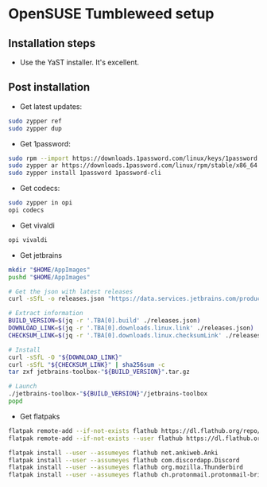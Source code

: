 # OpenSUSE Tumbleweed setup
## Installation steps

 - Use the YaST installer. It's excellent.

## Post installation

- Get latest updates:

```bash
sudo zypper ref
sudo zypper dup
```

- Get 1password:

```bash
sudo rpm --import https://downloads.1password.com/linux/keys/1password.asc
sudo zypper ar https://downloads.1password.com/linux/rpm/stable/x86_64 1password
sudo zypper install 1password 1password-cli
```

- Get codecs:

```bash
sudo zypper in opi
opi codecs
```

- Get vivaldi

```bash
opi vivaldi
```

- Get jetbrains

```bash
mkdir "$HOME/AppImages"
pushd "$HOME/AppImages"

# Get the json with latest releases
curl -sSfL -o releases.json "https://data.services.jetbrains.com/products/releases?code=TBA&latest=true&type=release"

# Extract information
BUILD_VERSION=$(jq -r '.TBA[0].build' ./releases.json)
DOWNLOAD_LINK=$(jq -r '.TBA[0].downloads.linux.link' ./releases.json)
CHECKSUM_LINK=$(jq -r '.TBA[0].downloads.linux.checksumLink' ./releases.json)

# Install
curl -sSfL -O "${DOWNLOAD_LINK}"
curl -sSfL "${CHECKSUM_LINK}" | sha256sum -c
tar zxf jetbrains-toolbox-"${BUILD_VERSION}".tar.gz

# Launch
./jetbrains-toolbox-"${BUILD_VERSION}"/jetbrains-toolbox
popd
```

- Get flatpaks

```bash
flatpak remote-add --if-not-exists flathub https://dl.flathub.org/repo/flathub.flatpakrepo
flatpak remote-add --if-not-exists --user flathub https://dl.flathub.org/repo/flathub.flatpakrepo

flatpak install --user --assumeyes flathub net.ankiweb.Anki
flatpak install --user --assumeyes flathub com.discordapp.Discord
flatpak install --user --assumeyes flathub org.mozilla.Thunderbird
flatpak install --user --assumeyes flathub ch.protonmail.protonmail-bridge
```
